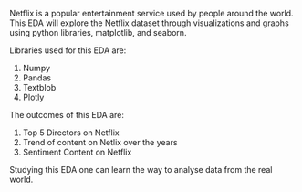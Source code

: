 Netflix is a popular entertainment service used by people around the world. This EDA will explore the Netflix dataset through visualizations and graphs using python libraries, matplotlib, and seaborn.

Libraries used for this EDA are:
1. Numpy
2. Pandas
3. Textblob
4. Plotly


The outcomes of this EDA are:
1. Top 5 Directors on Netflix
2. Trend of content on Netlix over the years
3. Sentiment Content on Netflix

Studying this EDA one can learn the way to analyse data from the real world.
